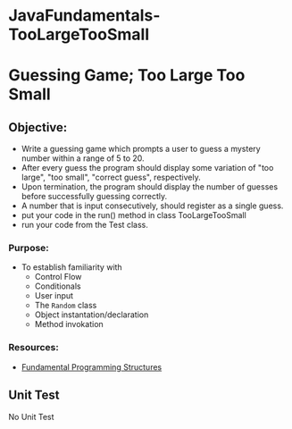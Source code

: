 # JavaFundamentals-TooLargeTooSmall

# Guessing Game; Too Large Too Small

## **Objective:**
* Write a guessing game which prompts a user to guess a mystery number within a range of 5 to 20.
* After every guess the program should display some variation of "too large", "too small", "correct guess", respectively.
* Upon termination, the program should display the number of guesses before successfully guessing correctly.
* A number that is input consecutively, should register as a single guess.
* put your code in the run() method in class TooLargeTooSmall
* run your code from the Test class.

### **Purpose:**
* To establish familiarity with
    * Control Flow
    * Conditionals
    * User input
    * The `Random` class
    * Object instantation/declaration
    * Method invokation

### **Resources:**
* [Fundamental Programming Structures](https://zipcoder.github.io/reveal-slides/fundament-programing-stuctures.html#/)

## Unit Test
No Unit Test
